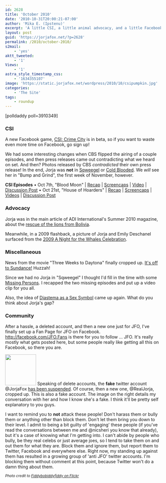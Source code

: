 ```yaml
---
id: 2628
title: 'October 2010'
date: '2010-10-31T20:00:21-07:00'
author: 'Mika E. (Ipstenu)'
excerpt: 'A little CSI, a little animal advocacy, and a little Facebook.  Sounds like a nice way to start out Autumn to me!'
layout: post
guid: 'https://jorjafox.net/?p=2628'
permalink: /2010/october-2010/
s2mail:
    - 'yes'
aktt_tweeted:
    - '1'
Views:
    - '1'
astra_style_timestamp_css:
    - '1634355107'
image: 'https://static.jorjafox.net/wordpress/2010/10/csipumpkin.jpg'
categories:
    - 'The Site'
tags:
    - roundup
---
```


<div class="alignleft">[polldaddy poll=3910349]</div>

<h3>CSI</h3>
A new Facebook game, <a href="https://jorjafox.net/blog/csi-crime-city-is-on-facebook/">CSI: Crime City</a> is in beta, so if you want to waste even more time on Facebook, go sign up!

We had some interesting changes when CBS flipped the airing of a couple episodes, and then press releases came out contradicting what we heard on set.  And then?  Photos released by CBS _contradicted_ their own press release!  In the end, Jorja was **not** in <a href="https://jorjafox.net/blog/csi-11x04-sqweegel/">Sqweegel</a> or <a href="https://jorjafox.net/blog/no-jorja-in-cold-blooded">Cold Blooded</a>.  We _will_ see her in "Bump and Grind", the first week of November, however.

**CSI Episodes**
&bull; Oct 7th, "Blood Moon" | <a href="https://jorjafox.net/wiki/Blood_Moon">Recap</a> | <a href="https://jorjafox.net/gallery/tv/csi/season11/bloodmoon/">Screencaps</a> | <a href="https://jorjafox.net/videos/post/csi-11x03-blood-moon">Video</a> | <a href="https://jorjafox.net/blog/csi-11x03-blood-moon/">Discussion Post</a>
&bull; Oct 21st, "House of Hoarders" | <a href="https://jorjafox.net/wiki/House_of_Hoarders">Recap</a> | <a href="https://jorjafox.net/gallery/tv/csi/season11/hohoarders/">Screencaps</a> | <a href="https://jorjafox.net/blog/csi-11x05-house-of-hoarders-video-clips/">Videos</a> | <a href="https://jorjafox.net/blog/csi-11x05-house-of-hoarders-discussion-post//">Discussion Post</a>

<h3>Advocacy</h3>
Jorja was in the main article of ADI International's Summer 2010 magazine, about the <a href="https://jorjafox.net/blog/jorja-in-adis-summer-2010-magazine/">rescue of the lions from Bolivia</a>.

Meanwhile, in a 2009 flashback, a picture of Jorja and Emily Deschanel surfaced from the <a href="https://jorjafox.net/blog/a-night-for-the-whales-2009/">2009 A Night for the Whales Celebration</a>.

<h3>Miscellaneous</h3>
News from the movie "Three Weeks to Daytona" finally cropped up.  <a href="https://jorjafox.net/blog/three-weeks-to-sundanc/">It's off to Sundance!</a> Huzzah!

Since we had no Jorja in "Sqweegel" I thought I'd fill in the time with some <a href="https://jorjafox.net/blog/filling-in-some-missing-persons/">Missing Persons</a>.  I recapped the two missing episodes and put up a video clip for you all.

Also, the idea of <a href="https://jorjafox.net/blog/diastema-the-sex-symbol/">Diastema as a Sex Symbol</a> came up again. What do you think about Jorja's gap?

<h3>Community</h3>
After a hassle, a deleted account, and then a new one just for JFO, I've finally set up a Fan Page for JFO on Facebook. <a href="http://facebook.com/JFO.Fans">http://facebook.com/JFO.Fans</a> is there for you to follow ... JFO.  It's really mostly what gets posted here, but some people really like getting all this on Facebook, so there you are.

<a href="//static.jorjafox.net/wordpress/2010/10/10-18-2010-2-01-12-PM-fake.jpg"><img src="//static.jorjafox.net/wordpress/2010/10/10-18-2010-2-01-12-PM-fake-100x100.jpg" alt="" title="10-18-2010 2-01-12 PM-fake" width="100" height="100" class="alignright size-thumbnail wp-image-2653" /></a> Speaking of delete accounts, the **fake** twitter account @JorjaFox <a href="https://jorjafox.net/blog/fake-jorja-fox-twitter-account-suspended/">has been suspended</a>. Of course, then a new one, @RealJorja, cropped up.  This is also a fake account.  The image on the right details my conversation with her and how I know she's a fake. I think it'll be pretty self explanatory to you guys.

I want to remind you to **not** attack these people! Don't harass them or bully them or anything other than block them.  Don't let them bring you down to their level.  I admit to being a bit guilty of 'engaging' these people (if you've read the conversations between me and @nicsheri you know that already), but it's a case of knowing what I'm getting into.  I can't abide by people who bully, be they real celebs or just average joes, so I tend to take them on and out them for what they are.  Block them and ignore them, but report them to Twitter, Facebook and everywhere else.  Right now, my standing up against them has resulted in a growing group of 'anti JFO' twitter accounts.  I'm blocking them without comment at this point, because Twitter won't do a damn thing about them.

_<small>Photo credit to <a href="http://www.flickr.com/photos/thehappylost/285048805/">Fiddybobiddyfiddy on Flickr</a></small>_
